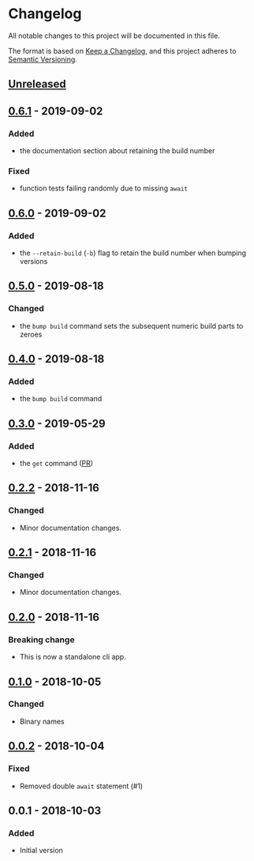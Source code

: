 # Changelog
All notable changes to this project will be documented in this file.

The format is based on [Keep a Changelog](https://keepachangelog.com/en/1.0.0/),
and this project adheres to [Semantic Versioning](https://semver.org/spec/v2.0.0.html).

## [Unreleased]
## [0.6.1] - 2019-09-02
### Added
- the documentation section about retaining the build number
### Fixed
- function tests failing randomly due to missing `await`

## [0.6.0] - 2019-09-02
### Added
- the `--retain-build` (`-b`) flag to retain the build number when bumping versions

## [0.5.0] - 2019-08-18
### Changed
- the `bump build` command sets the subsequent numeric build parts to zeroes

## [0.4.0] - 2019-08-18
### Added
- the `bump build` command

## [0.3.0] - 2019-05-29
### Added
- the `get` command ([PR](https://github.com/f3ath/pubspec-version/pull/14))

## [0.2.2] - 2018-11-16
### Changed
- Minor documentation changes.

## [0.2.1] - 2018-11-16
### Changed
- Minor documentation changes.

## [0.2.0] - 2018-11-16
### Breaking change
- This is now a standalone cli app.

## [0.1.0] - 2018-10-05
### Changed
- Binary names

## [0.0.2] - 2018-10-04
### Fixed
- Removed double `await` statement (#1)

## 0.0.1 - 2018-10-03
### Added
- Initial version

[Unreleased]: https://github.com/f3ath/pubspec-version/compare/0.6.1...HEAD
[0.6.1]: https://github.com/f3ath/pubspec-version/compare/0.6.0...0.6.1
[0.6.0]: https://github.com/f3ath/pubspec-version/compare/0.5.0...0.6.0
[0.5.0]: https://github.com/f3ath/pubspec-version/compare/0.4.0...0.5.0
[0.4.0]: https://github.com/f3ath/pubspec-version/compare/0.3.0...0.4.0
[0.3.0]: https://github.com/f3ath/pubspec-version/compare/0.2.2...0.3.0
[0.2.2]: https://github.com/f3ath/pubspec-version/compare/0.2.1...0.2.2
[0.2.1]: https://github.com/f3ath/pubspec-version/compare/0.2.0...0.2.1
[0.2.0]: https://github.com/f3ath/pubspec-version/compare/0.1.0...0.2.0
[0.1.0]: https://github.com/f3ath/pubspec-version/compare/0.0.2...0.1.0
[0.0.2]: https://github.com/f3ath/pubspec-version/compare/0.0.1...0.0.2
